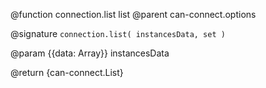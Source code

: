 @function connection.list list
@parent can-connect.options

@signature `connection.list( instancesData, set )`

  @param {{data: Array<Object>}} instancesData

  @return {can-connect.List}
